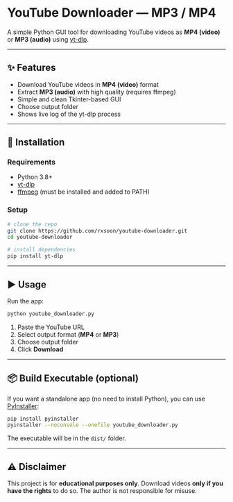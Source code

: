 # YouTube Downloader — MP3 / MP4

A simple Python GUI tool for downloading YouTube videos as **MP4 (video)** or **MP3 (audio)** using [yt-dlp](https://github.com/yt-dlp/yt-dlp).


---

## ✨ Features

* Download YouTube videos in **MP4 (video)** format
* Extract **MP3 (audio)** with high quality (requires ffmpeg)
* Simple and clean Tkinter-based GUI
* Choose output folder
* Shows live log of the yt-dlp process

---

## 🚀 Installation

### Requirements

* Python 3.8+
* [yt-dlp](https://github.com/yt-dlp/yt-dlp)
* [ffmpeg](https://ffmpeg.org/) (must be installed and added to PATH)

### Setup

```bash
# clone the repo
git clone https://github.com/rxsoon/youtube-downloader.git
cd youtube-downloader

# install dependencies
pip install yt-dlp
```

---

## ▶️ Usage

Run the app:

```bash
python youtube_downloader.py
```

1. Paste the YouTube URL
2. Select output format (**MP4** or **MP3**)
3. Choose output folder
4. Click **Download**

---

## 📦 Build Executable (optional)

If you want a standalone app (no need to install Python), you can use [PyInstaller](https://pyinstaller.org/):

```bash
pip install pyinstaller
pyinstaller --noconsole --onefile youtube_downloader.py
```

The executable will be in the `dist/` folder.

---

## ⚠️ Disclaimer

This project is for **educational purposes only**. Download videos **only if you have the rights** to do so. The author is not responsible for misuse.



